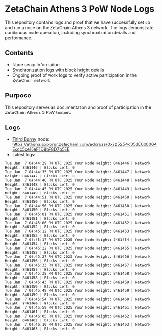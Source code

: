 # ZetaChain Athens 3 PoW Node Logs
This repository contains logs and proof that we have successfully set up and run a node on the ZetaChain Athens 3 network. The logs demonstrate continuous node operation, including synchronization details and performance.

## Contents
- Node setup information
- Synchronization logs with block height details
- Ongoing proof of work logs to verify active participation in the ZetaChain network

## Purpose
This repository serves as documentation and proof of participation in the ZetaChain Athens 3 PoW testnet.

## Logs

- [Third Bunny](https://thirdbunny.xyz/) node: https://athens.explorer.zetachain.com/address/0x225254d35dE666064Eccc5ce16eF1D8bF8D7b5EE
- Latest logs:
```
Tue Jan  7 04:44:29 PM UTC 2025 Your Node Height: 8461446 | Network Height: 8461446 | Blocks Left: 0
Tue Jan  7 04:44:35 PM UTC 2025 Your Node Height: 8461447 | Network Height: 8461447 | Blocks Left: 0
Tue Jan  7 04:44:40 PM UTC 2025 Your Node Height: 8461448 | Network Height: 8461448 | Blocks Left: 0
Tue Jan  7 04:44:45 PM UTC 2025 Your Node Height: 8461449 | Network Height: 8461449 | Blocks Left: 0
Tue Jan  7 04:44:51 PM UTC 2025 Your Node Height: 8461450 | Network Height: 8461450 | Blocks Left: 0
Tue Jan  7 04:44:56 PM UTC 2025 Your Node Height: 8461450 | Network Height: 8461450 | Blocks Left: 0
Tue Jan  7 04:45:01 PM UTC 2025 Your Node Height: 8461451 | Network Height: 8461451 | Blocks Left: 0
Tue Jan  7 04:45:06 PM UTC 2025 Your Node Height: 8461452 | Network Height: 8461452 | Blocks Left: 0
Tue Jan  7 04:45:12 PM UTC 2025 Your Node Height: 8461453 | Network Height: 8461453 | Blocks Left: 0
Tue Jan  7 04:45:17 PM UTC 2025 Your Node Height: 8461454 | Network Height: 8461454 | Blocks Left: 0
Tue Jan  7 04:45:22 PM UTC 2025 Your Node Height: 8461455 | Network Height: 8461455 | Blocks Left: 0
Tue Jan  7 04:45:27 PM UTC 2025 Your Node Height: 8461456 | Network Height: 8461456 | Blocks Left: 0
Tue Jan  7 04:45:33 PM UTC 2025 Your Node Height: 8461457 | Network Height: 8461457 | Blocks Left: 0
Tue Jan  7 04:45:38 PM UTC 2025 Your Node Height: 8461458 | Network Height: 8461458 | Blocks Left: 0
Tue Jan  7 04:45:43 PM UTC 2025 Your Node Height: 8461459 | Network Height: 8461459 | Blocks Left: 0
Tue Jan  7 04:45:49 PM UTC 2025 Your Node Height: 8461459 | Network Height: 8461459 | Blocks Left: 0
Tue Jan  7 04:45:54 PM UTC 2025 Your Node Height: 8461460 | Network Height: 8461460 | Blocks Left: 0
Tue Jan  7 04:45:59 PM UTC 2025 Your Node Height: 8461461 | Network Height: 8461461 | Blocks Left: 0
Tue Jan  7 04:46:05 PM UTC 2025 Your Node Height: 8461462 | Network Height: 8461462 | Blocks Left: 0
Tue Jan  7 04:46:10 PM UTC 2025 Your Node Height: 8461463 | Network Height: 8461463 | Blocks Left: 0
```
